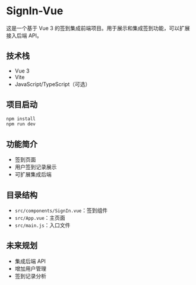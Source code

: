 # SignIn-Vue

这是一个基于 Vue 3 的签到集成前端项目。用于展示和集成签到功能，可以扩展接入后端 API。

## 技术栈

- Vue 3
- Vite
- JavaScript/TypeScript（可选）

## 项目启动

```bash
npm install
npm run dev
```

## 功能简介

- 签到页面
- 用户签到记录展示
- 可扩展集成后端

## 目录结构

- `src/components/SignIn.vue`：签到组件
- `src/App.vue`：主页面
- `src/main.js`：入口文件

## 未来规划

- 集成后端 API
- 增加用户管理
- 签到记录分析
